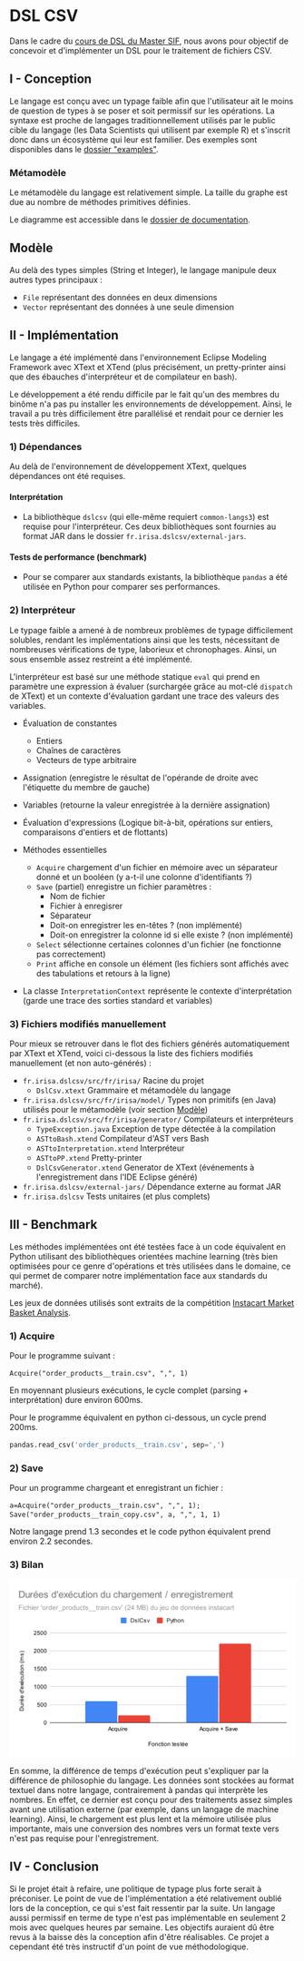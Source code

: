 # DSL CSV

Dans le cadre du [cours de DSL du Master SIF](https://github.com/FAMILIAR-project/HackOurLanguages-SIF), nous avons pour objectif de concevoir et d'implémenter un DSL pour le traitement de fichiers CSV.

## I - Conception

Le langage est conçu avec un typage faible afin que l'utilisateur ait le moins de question de types à se poser et soit permissif sur les opérations. La syntaxe est proche de langages traditionnellement utilisés par le public cible du langage (les Data Scientists qui utilisent par exemple R) et s'inscrit donc dans un écosystème qui leur est familier. Des exemples sont disponibles dans le [dossier "examples"](examples/).

### Métamodèle

Le métamodèle du langage est relativement simple. La taille du graphe est due au nombre de méthodes primitives définies.

Le diagramme est accessible dans le [dossier de documentation](doc/dslCsv%20class%20diagram.svg).

## Modèle

Au delà des types simples (String et Integer), le langage manipule deux autres types principaux :

* `File` représentant des données en deux dimensions
* `Vector` représentant des données à une seule dimension

## II - Implémentation

Le langage a été implémenté dans l'environnement Eclipse Modeling Framework avec XText et XTend (plus précisément, un pretty-printer ainsi que des ébauches d'interpréteur et de compilateur en bash).

Le développement a été rendu difficile par le fait qu'un des membres du binôme n'a pas pu installer les environnements de développement. Ainsi, le travail a pu très difficilement être parallélisé et rendait pour ce dernier les tests très difficiles.

### 1) Dépendances

Au delà de l'environnement de développement XText, quelques dépendances ont été requises.

#### Interprétation

* La bibliothèque `dslcsv` (qui elle-même requiert `common-langs3`) est requise pour l'interpréteur. Ces deux bibliothèques sont fournies au format JAR dans le dossier `fr.irisa.dslcsv/external-jars`.

#### Tests de performance (benchmark)

* Pour se comparer aux standards existants, la bibliothèque `pandas` a été utilisée en Python pour comparer ses performances.

### 2) Interpréteur

Le typage faible a amené à de nombreux problèmes de typage difficilement solubles, rendant les implémentations ainsi que les tests, nécessitant de nombreuses vérifications de type, laborieux et chronophages. Ainsi, un sous ensemble assez restreint a été implémenté.

L'interpréteur est basé sur une méthode statique `eval` qui prend en paramètre une expression à évaluer (surchargée grâce au mot-clé `dispatch` de XText) et un contexte d'évaluation gardant une trace des valeurs des variables.

* Évaluation de constantes
    * Entiers
    * Chaînes de caractères
    * Vecteurs de type arbitraire
* Assignation (enregistre le résultat de l'opérande de droite avec l'étiquette du membre de gauche)
* Variables (retourne la valeur enregistrée à la dernière assignation)
* Évaluation d'expressions (Logique bit-à-bit, opérations sur entiers, comparaisons d'entiers et de flottants)
* Méthodes essentielles
    * `Acquire` chargement d'un fichier en mémoire avec un séparateur donné et un booléen (y a-t-il une colonne d'identifiants ?)
    * `Save` (partiel) enregistre un fichier paramètres :
        * Nom de fichier
        * Fichier à enregisrer
        * Séparateur
        * Doit-on enregistrer les en-têtes ? (non implémenté)
        * Doit-on enregistrer la colonne id si elle existe ? (non implémenté)
    * `Select` sélectionne certaines colonnes d'un fichier (ne fonctionne pas correctement)
    * `Print` affiche en console un élément (les fichiers sont affichés avec des tabulations et retours à la ligne)

* La classe `InterpretationContext` représente le contexte d'interprétation (garde une trace des sorties standard et variables)

### 3) Fichiers modifiés manuellement

Pour mieux se retrouver dans le flot des fichiers générés automatiquement par XText et XTend, voici ci-dessous la liste des fichiers modifiés manuellement (et non auto-générés) :

* `fr.irisa.dslcsv/src/fr/irisa/` Racine du projet
    * `DslCsv.xtext` Grammaire et métamodèle du langage
* `fr.irisa.dslcsv/src/fr/irisa/model/` Types non primitifs (en Java) utilisés pour le métamodèle (voir section [Modèle](#modèle))
* `fr.irisa.dslcsv/src/fr/irisa/generator/` Compilateurs et interpréteurs
    * `TypeException.java` Exception de type détectée à la compilation
    * `ASTtoBash.xtend` Compilateur d'AST vers Bash
    * `ASTtoInterpretation.xtend` Interpréteur
    * `ASTtoPP.xtend` Pretty-printer
    * `DslCsvGenerator.xtend` Generator de XText (événements à l'enregistrement dans l'IDE Eclipse généré)
* `fr.irisa.dslcsv/external-jars/` Dépendance externe au format JAR
* `fr.irisa.dslcsv` Tests unitaires (et plus complets)

## III - Benchmark

Les méthodes implémentées ont été testées face à un code équivalent en Python utilisant des bibliothèques orientées machine learning (très bien optimisées pour ce genre d'opérations et très utilisées dans le domaine, ce qui permet de comparer notre implémentation face aux standards du marché).

Les jeux de données utilisés sont extraits de la compétition [Instacart Market Basket Analysis](https://www.kaggle.com/c/instacart-market-basket-analysis).

### 1) Acquire

Pour le programme suivant :

```
Acquire("order_products__train.csv", ",", 1)
```

En moyennant plusieurs exécutions, le cycle complet (parsing + interprétation) dure environ 600ms.

Pour le programme équivalent en python ci-dessous, un cycle prend 200ms.

```py
pandas.read_csv('order_products__train.csv', sep=',')
```

### 2) Save

Pour un programme chargeant et enregistrant un fichier :

```
a=Acquire("order_products__train.csv", ",", 1);
Save("order_products__train_copy.csv", a, ",", 1, 1)
```

Notre langage prend 1.3 secondes et le code python équivalent prend environ 2.2 secondes.

### 3) Bilan

![Durées d'exécution](doc/durations.svg)

En somme, la différence de temps d'exécution peut s'expliquer par la différence de philosophie du langage. Les données sont stockées au format textuel dans notre langage, contrairement à pandas qui interprète les nombres. En effet, ce dernier est conçu pour des traitements assez simples avant une utilisation externe (par exemple, dans un langage de machine learning). Ainsi, le chargement est plus lent et la mémoire utilisée plus importante, mais une conversion des nombres vers un format texte vers n'est pas requise pour l'enregistrement.

## IV - Conclusion

Si le projet était à refaire, une politique de typage plus forte serait à préconiser. Le point de vue de l'implémentation a été relativement oublié lors de la conception, ce qui s'est fait ressentir par la suite. Un langage aussi permissif en terme de type n'est pas implémentable en seulement 2 mois avec quelques heures par semaine. Les objectifs auraient dû être revus à la baisse dès la conception afin d'être réalisables. Ce projet a cependant été très instructif d'un point de vue méthodologique.


